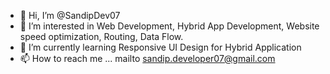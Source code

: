 - 👋 Hi, I’m @SandipDev07
- 👀 I’m interested in Web Development, Hybrid App Development, Website speed optimization, Routing, Data Flow.
- 🌱 I’m currently learning Responsive UI Design for Hybrid Application
- 📫 How to reach me ... mailto sandip.developer07@gmail.com

<!---
SandipDev07/SandipDev07 is a ✨ special ✨ repository because its `README.md` (this file) appears on your GitHub profile.
You can click the Preview link to take a look at your changes.
--->
